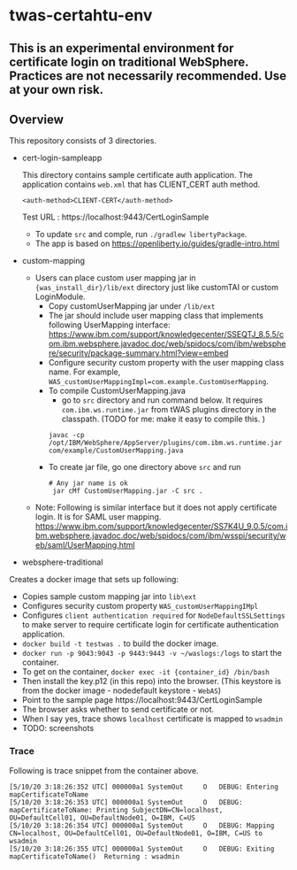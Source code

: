 # twas-certahtu-env

## This is an experimental environment for certificate login on traditional WebSphere. Practices are not necessarily recommended. Use at your own risk.

## Overview

This repository consists of 3 directories. 

- cert-login-sampleapp 

    This directory contains sample certificate auth application. The application contains `web.xml` that has CLIENT_CERT auth method. 
    ```
    <auth-method>CLIENT-CERT</auth-method> 
    ```
    Test URL : https://localhost:9443/CertLoginSample
    - To update `src` and comple, run `./gradlew libertyPackage`.
    - The app is based on https://openliberty.io/guides/gradle-intro.html
- custom-mapping
   - Users can place custom user mapping jar in `{was_install_dir}/lib/ext` directory just like customTAI or custom LoginModule. 
        - Copy customUserMapping jar under `/lib/ext`
        - The jar should include user mapping class that implements following UserMapping interface: https://www.ibm.com/support/knowledgecenter/SSEQTJ_8.5.5/com.ibm.websphere.javadoc.doc/web/spidocs/com/ibm/websphere/security/package-summary.html?view=embed 
        - Configure security custom property with the user mapping class name. For example, `WAS_customUserMappingImpl=com.example.CustomUserMapping`.
        - To compile CustomUserMapping.java
            - go to `src` directory and run command below. It requires `com.ibm.ws.runtime.jar` from tWAS plugins directory in the classpath. (TODO for me: make it easy to compile this. )
            ```
            javac -cp /opt/IBM/WebSphere/AppServer/plugins/com.ibm.ws.runtime.jar com/example/CustomUserMapping.java
            ```  
        - To create jar file, go one directory above `src` and run
            ```
          # Any jar name is ok
             jar cMf CustomUserMapping.jar -C src .
             ```
   - Note: Following is similar interface but it does not apply certificate login. It is for SAML user mapping. 
    https://www.ibm.com/support/knowledgecenter/SS7K4U_9.0.5/com.ibm.websphere.javadoc.doc/web/spidocs/com/ibm/wsspi/security/web/saml/UserMapping.html
   

- websphere-traditional

Creates a docker image that sets up following:
- Copies sample custom mapping jar into `lib\ext`
- Configures security custom property `WAS_customUserMappingIMpl` 
- Configures `client authentication required` for `NodeDefaultSSLSettings` to make server to require certificate login for certificate authentication application. <!-- In the directory, configire.py. On adminconsole, NodeDefaultSSLSettings, QOP Panel Screenshot -->
- `docker build -t testwas .` to build the docker image. 
- `docker run -p 9043:9043 -p 9443:9443 -v ~/waslogs:/logs`  to start the container. 
- To get on the container,  `docker exec -it {container_id} /bin/bash` 
- Then install the key.p12 (in this repo) into the browser. (This keystore is from the docker image - nodedefault keystore - `WebAS`)
- Point to the sample page https://localhost:9443/CertLoginSample
- The browser asks whether to send certificate or not. 
- When I say yes, trace shows `localhost` certificate is mapped to `wsadmin`
- TODO: screenshots

### Trace

Following is trace snippet from the container above. 

```
[5/10/20 3:18:26:352 UTC] 000000a1 SystemOut     O   DEBUG: Entering mapCertificateToName
[5/10/20 3:18:26:353 UTC] 000000a1 SystemOut     O   DEBUG: mapCertificateToName: Printing SubjectDN=CN=localhost, OU=DefaultCell01, OU=DefaultNode01, O=IBM, C=US
[5/10/20 3:18:26:354 UTC] 000000a1 SystemOut     O   DEBUG: Mapping CN=localhost, OU=DefaultCell01, OU=DefaultNode01, O=IBM, C=US to wsadmin
[5/10/20 3:18:26:355 UTC] 000000a1 SystemOut     O   DEBUG: Exiting mapCertificateToName()  Returning : wsadmin
```
<!---

[Configure Kerberos in WAS](https://www.ibm.com/support/knowledgecenter/en/SSEQTP_9.0.5/com.ibm.websphere.base.doc/ae/tsec_kerb_setup.html)  
[Configure Kerberos in DB2](https://www.ibm.com/support/knowledgecenter/en/SSEPGG_11.1.0/com.ibm.db2.luw.admin.sec.doc/doc/c0058525.html)

- TODO upload all tWAS files Dropbox\CertificatLogin

-->
